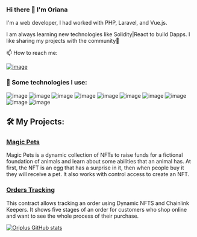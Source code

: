 ### Hi there 👋 I'm Oriana

I'm a web developer, I had worked with PHP, Laravel, and Vue.js. 

I am always learning new technologies like Solidity|React to build Dapps. I like sharing my projects with the community💚

📫 How to reach me:

[![image](https://img.shields.io/badge/Twitter-1DA1F2?style=for-the-badge&logo=twitter&logoColor=white)](https://twitter.com/oriplus_)

### 🎯 Some technologies I use:

![image](https://img.shields.io/badge/Solidity-e6e6e6?style=for-the-badge&logo=solidity&logoColor=black) ![image](https://img.shields.io/badge/JavaScript-323330?style=for-the-badge&logo=javascript&logoColor=F7DF1E) ![image](https://img.shields.io/badge/React-20232A?style=for-the-badge&logo=react&logoColor=61DAFB) ![image](https://img.shields.io/badge/PHP-777BB4?style=for-the-badge&logo=php&logoColor=white) ![image](https://img.shields.io/badge/HTML5-E34F26?style=for-the-badge&logo=html5&logoColor=white) ![image](https://img.shields.io/badge/Node.js-339933?style=for-the-badge&logo=nodedotjs&logoColor=white) ![image](https://img.shields.io/badge/Bootstrap-563D7C?style=for-the-badge&logo=bootstrap&logoColor=white) ![image](https://img.shields.io/badge/json-5E5C5C?style=for-the-badge&logo=json&logoColor=white) ![image](https://img.shields.io/badge/Apache-D22128?style=for-the-badge&logo=Apache&logoColor=white) ![image](https://img.shields.io/badge/MySQL-005C84?style=for-the-badge&logo=mysql&logoColor=white) 

## 🛠️ My Projects:

### [Magic Pets](https://github.com/Oriplus/magic-pets-interface)

Magic Pets is a dynamic collection of NFTs to raise funds for a fictional foundation of animals and learn about some abilities that an animal has. At first, the NFT is an egg that has a surprise in it, then when people buy it they will receive a pet. It also works with control access to create an NFT.

### [Orders Tracking](https://github.com/Oriplus/retoDNFT/blob/main/contracts/KeeperOrder.sol)

This contract allows tracking an order using Dynamic NFTS and Chainlink Keepers. It shows five stages of an order for customers who shop online and want to see the whole process of their purchase.


[![Oriplus GitHub stats](https://github-readme-stats.vercel.app/api?username=oriplus&show_icons=true&theme=tokyonight)](https://github.com/oriplus/github-readme-stats)

<!--
**Oriplus/oriplus** is a ✨ _special_ ✨ repository because its `README.md` (this file) appears on your GitHub profile.

Here are some ideas to get you started:

- 🔭 I’m currently working on ...
- 🌱 I’m currently learning ...
- 👯 I’m looking to collaborate on ...
- 🤔 I’m looking for help with ...
- 💬 Ask me about ...
- 📫 How to reach me: ...
- 😄 Pronouns: ...
- ⚡ Fun fact: ...
-->
